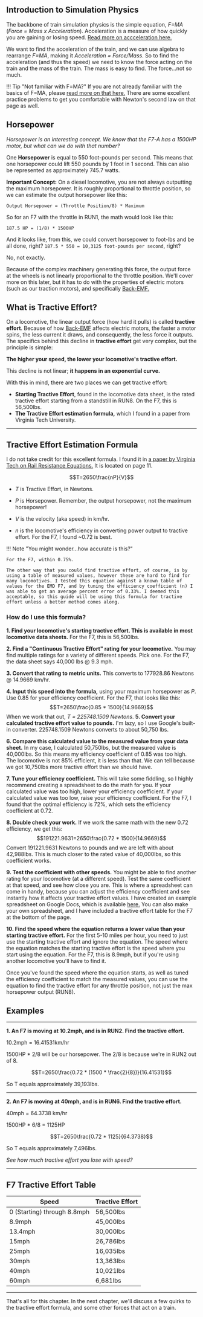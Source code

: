 ## Introduction to Simulation Physics

The backbone of train simulation physics is the simple equation, *F=MA* (*Force = Mass x Acceleration*). Acceleration is a measure of how quickly you are gaining or losing speed. [Read more on accceleration here.](http://www.physicsclassroom.com/class/1DKin/Lesson-1/Acceleration)

We want to find the acceleration of the train, and we can use algebra to rearrange *F=MA*, making it *Acceleration = Force/Mass*. So to find the acceleration (and thus the speed) we need to know the force acting on the train and  the mass of the train. The mass is easy to find. The force...not so much.

!!! Tip "Not familiar with F=MA?"
	If you are not already familiar with the basics of F=MA, please [read more on that here.](http://www.physicsclassroom.com/class/newtlaws/Lesson-3/Newton-s-Second-Law) There are some excellent practice problems to get you comfortable with Newton's second law on that page as well.

## Horsepower

*Horsepower is an interesting concept. We know that the F7-A has a 1500HP motor, but what can we do with that number?*

One **Horsepower** is equal to 550 foot-pounds per second. This means that one horsepower could lift 550 pounds by 1 foot in 1 second. This can also be represented as approximately 745.7 watts.

**Important Concept:** On a diesel locomotive, you are not always outputting the maximum horsepower. It is roughly proportional to throttle position, so we can estimate the output horsepower like this:

```
Output Horsepower = (Throttle Position/8) * Maximum
```

So for an F7 with the throttle in RUN1, the math would look like this:

```
187.5 HP = (1/8) * 1500HP
```

And it looks like, from this, we could convert horsepower to foot-lbs and be all done, right? ``187.5 * 550 = 10,3125 foot-pounds per second``, right?

No, not exactly.

Because of the complex machinery generating this force, the output force at the wheels is not linearly proportional to the throttle position. We'll cover more on this later, but it has to do with the properties of electric motors (such as our traction motors), and specifically [Back-EMF.](https://en.wikipedia.org/wiki/Counter-electromotive_force)

## What is Tractive Effort?

On a locomotive, the linear output force (how hard it pulls) is called **tractive effort**. Because of how [Back-EMF](https://en.wikipedia.org/wiki/Counter-electromotive_force) affects electric motors, the faster a motor spins, the less current it draws, and consequently, the less force it outputs. The specifics behind this decline in **tractive effort** get very complex, but the principle is simple:

**The higher your speed, the lower your locomotive's tractive effort.**

This decline is not linear; **it happens in an exponential curve.**

With this in mind, there are two places we can get tractive effort:

- **Starting Tractive Effort**, found in the locomotive data sheet, is the rated tractive effort starting from a standstill in RUN8. On the F7, this is 56,500lbs.
- **The Tractive Effort estimation formula,** which I found in a paper from Virginia Tech University.

---
## Tractive Effort Estimation Formula

I do not take credit for this excellent formula. I found it in [a paper by Virginia Tech on Rail Resistance Equations.](http://128.173.204.63/courses/cee3604/cee3604_pub/rail_resistance.pdf) It is located on page 11.

$$T=2650\frac{nP}{V}$$

- *T* is Tractive Effort, in Newtons.

- *P* is Horsepower. Remember, the output horsepower, not the maximum horsepower!

- *V* is the velocity (aka speed) in km/hr.

- *n* is the locomotive's efficiency in converting power output to tractive effort. For the F7, I found ~0.72 is best.

!!! Note "You might wonder...how accurate is this?"

	For the F7, within 0.75%.

	The other way that you could find tractive effort, of course, is by using a table of measured values, however these are hard to find for many locomotives. I tested this equation against a known table of values for the EMD F7, and by tuning the efficiency coefficient (n) I was able to get an average percent error of 0.33%. I deemed this acceptable, so this guide will be using this formula for tractive effort unless a better method comes along.

### How do I use this formula?

**1. Find your locomotive's starting tractive effort. This is available in most locomotive data sheets.** For the F7, this is 56,500lbs.

**2. Find a "Continuous Tractive Effort" rating for your locomotive.** You may find multiple ratings for a variety of different speeds. Pick one. For the F7, the data sheet says 40,000 lbs @ 9.3 mph.

**3. Convert that rating to metric units.** This converts to 177928.86 Newtons @ 14.9669 km/hr.

**4. Input this speed into the formula,** using your maximum horsepower as *P*. Use 0.85 for your efficiency coefficient. For the F7, that looks like this:
$$T=2650\frac{0.85 * 1500}{14.9669}$$
When we work that out, *T = 225748.1509 Newtons*.
**5. Convert your calculated tractive effort value to pounds.** I'm lazy, so I use Google's built-in converter. 225748.1509 Newtons converts to about 50,750 lbs.

**6. Compare this calculated value to the measured value from your data sheet.** In my case, I calculated 50,750lbs, but the measured value is 40,000lbs. So this means my efficiency coefficient of 0.85 was too high. The locomotive is not 85% efficient, it is less than that. We can tell because we got 10,750lbs more tractive effort than we should have.

**7. Tune your efficiency coefficient.** This will take some fiddling, so I highly recommend creating a spreadsheet to do the math for you. If your calculated value was too high, lower your efficiency coefficient. If your calculated value was too low, raise your efficiency coefficient. For the F7, I found that the optimal efficiency is 72%, which sets the efficiency coefficient at 0.72.

**8. Double check your work.** If we work the same math with the new 0.72 efficiency, we get this:
$$191221.9631=2650\frac{0.72 * 1500}{14.9669}$$
Convert 191221.9631 Newtons to pounds and we are left with about 42,988lbs. This is much closer to the rated value of 40,000lbs, so this coefficient works.

**9. Test the coefficient with other speeds.** You might be able to find another rating for your locomotive (at a different speed). Test the same coefficient at that speed, and see how close you are. This is where a spreadsheet can come in handy, because you can adjust the efficiency coefficient and see instantly how it affects your tractive effort values. I have created an example spreadsheet on Google Docs, which is available [here.](https://docs.google.com/spreadsheets/d/1CWs0fOG9Q3OgsK_oHv4MgxoOLBmlDokxzW71WFaxru8/edit?usp=sharing) You can also make your own spreadsheet, and I have included a tractive effort table for the F7 at the bottom of the page.

**10. Find the speed where the equation returns a lower value than your starting tractive effort.** For the first 5-10 miles per hour, you need to just use the starting tractive effort and ignore the equation. The speed where the equation matches the starting tractive effort is the speed where you start using the equation. For the F7, this is 8.9mph, but if you're using another locomotive you'll have to find it.

Once you've found the speed where the equation starts, as well as tuned the efficiency coefficient to match the measured values, you can use the equation to find the tractive effort for any throttle position, not just the max horsepower output (RUN8).

## Examples

---

**1. An F7 is moving at 10.2mph, and is in RUN2. Find the tractive effort.**

10.2mph = 16.41531km/hr

1500HP * 2/8 will be our horsepower. The 2/8 is because we're in RUN2 out of 8.

$$T=2650\frac{0.72 * (1500 * \frac{2}{8})}{16.41531}$$

So T equals approximately 39,193lbs.

---

**2. An F7 is moving at 40mph, and is in RUN6. Find the tractive effort.**

40mph = 64.3738 km/hr

1500HP * 6/8 = 1125HP

$$T=2650\frac{0.72 * 1125}{64.3738}$$

So T equals approximately 7,496lbs.

*See how much tractive effort you lose with speed?*

---

## F7 Tractive Effort Table

| Speed        | Tractive Effort |
|--------------|-----------------|
| 0 (Starting) through 8.8mph | 56,500lbs       |
| 8.9mph       | 45,000lbs       |
| 13.4mph      | 30,000lbs       |
| 15mph        | 26,786lbs       |
| 25mph        | 16,035lbs       |
| 30mph        | 13,363lbs       |
| 40mph        | 10,021lbs       |
| 60mph        | 6,681lbs        |

---
That's all for this chapter. In the next chapter, we'll discuss a few quirks to the tractive effort formula, and some other forces that act on a train.